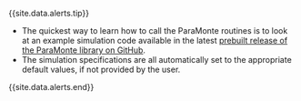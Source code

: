 {{site.data.alerts.tip}}
<ul>
    <li>The quickest way to learn how to call the ParaMonte routines is to look at an example simulation code available in the latest <a href="{{site.releases}}" target='_blank'>prebuilt release of the ParaMonte library on GitHub</a>.</li>
    <li>The simulation specifications are all automatically set to the appropriate default values, if not provided by the user.</li>
</ul>
{{site.data.alerts.end}}
